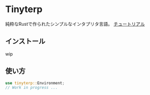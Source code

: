 # Tinyterp
純粋なRustで作られたシンプルなインタプリタ言語。
[チュートリアル](https://github.com/uthree/tinyterp/blob/main/tutorial.md)

## インストール
wip

## 使い方
```rust
use tinyterp::Environment;
// Work in progress ...

```

